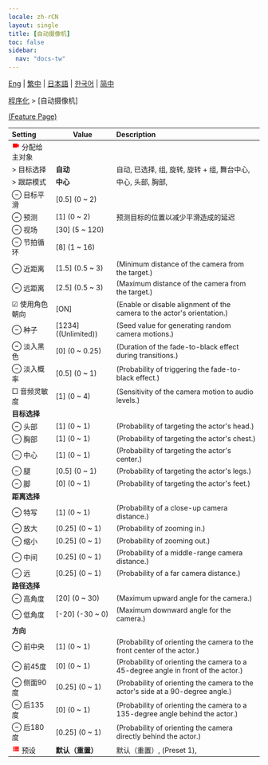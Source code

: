 ```yaml
---
locale: zh-rCN
layout: single
title: [自动摄像机]
toc: false
sidebar:
  nav: "docs-tw"
---
```

[Eng](/dancexr/menu/2025.4/motion/auto_cam) | [繁中](/tw/dancexr/menu/2025.4/motion/auto_cam) | [日本語](/jp/dancexr/menu/2025.4/motion/auto_cam) | [한국어](/kr/dancexr/menu/2025.4/motion/auto_cam) | [简中](/zh/dancexr/menu/2025.4/motion/auto_cam)

[程序化](../menu#程序化) > [自动摄像机]



[(Feature Page)](/zh/dancexr/features/auto_cam)

| Setting | Value | Description |
| :--- | --- | :--- |
| <img src="/images/icon/ic_videocam.png" alt="videocam icon"/> 分配给主对象|| 
|  > 目标选择| **自动** | 自动, 已选择, 组, 旋转, 旋转 + 组, 舞台中心,  |
|  > 跟踪模式| **中心** | 中心, 头部, 胸部,  |
|  ⊖ 目标平滑| [0.5] (0 ~ 2) | 
|  ⊖ 预测| [1] (0 ~ 2) | 预测目标的位置以减少平滑造成的延迟
|  ⊖ 视场| [30] (5 ~ 120) | 
|  ⊖ 节拍循环| [8] (1 ~ 16) | 
|  ⊖ 近距离| [1.5] (0.5 ~ 3) | (Minimum distance of the camera from the target.)
|  ⊖ 远距离| [2.5] (0.5 ~ 3) | (Maximum distance of the camera from the target.)
|  ☑ 使用角色朝向| [ON] | (Enable or disable alignment of the camera to the actor's orientation.)
|  ⊖ 种子| [1234] ((Unlimited)) | (Seed value for generating random camera motions.)
|  ⊖ 淡入黑色| [0] (0 ~ 0.25) | (Duration of the fade-to-black effect during transitions.)
|  ⊖ 淡入概率| [0.5] (0 ~ 1) | (Probability of triggering the fade-to-black effect.)
|  □ 音频灵敏度| [1] (0 ~ 4) | (Sensitivity of the camera motion to audio levels.)
|  <b>目标选择</b>|| 
|  ⊖ 头部| [1] (0 ~ 1) | (Probability of targeting the actor's head.)
|  ⊖ 胸部| [1] (0 ~ 1) | (Probability of targeting the actor's chest.)
|  ⊖ 中心| [1] (0 ~ 1) | (Probability of targeting the actor's center.)
|  ⊖ 腿| [0.5] (0 ~ 1) | (Probability of targeting the actor's legs.)
|  ⊖ 脚| [0] (0 ~ 1) | (Probability of targeting the actor's feet.)
|  <b>距离选择</b>|| 
|  ⊖ 特写| [1] (0 ~ 1) | (Probability of a close-up camera distance.)
|  ⊖ 放大| [0.25] (0 ~ 1) | (Probability of zooming in.)
|  ⊖ 缩小| [0.25] (0 ~ 1) | (Probability of zooming out.)
|  ⊖ 中间| [0.25] (0 ~ 1) | (Probability of a middle-range camera distance.)
|  ⊖ 远| [0.25] (0 ~ 1) | (Probability of a far camera distance.)
|  <b>路径选择</b>|| 
|  ⊖ 高角度| [20] (0 ~ 30) | (Maximum upward angle for the camera.)
|  ⊖ 低角度| [-20] (-30 ~ 0) | (Maximum downward angle for the camera.)
|  <b>方向</b>|| 
|  ⊖ 前中央| [1] (0 ~ 1) | (Probability of orienting the camera to the front center of the actor.)
|  ⊖ 前45度| [0] (0 ~ 1) | (Probability of orienting the camera to a 45-degree angle in front of the actor.)
|  ⊖ 侧面90度| [0.25] (0 ~ 1) | (Probability of orienting the camera to the actor's side at a 90-degree angle.)
|  ⊖ 后135度| [0] (0 ~ 1) | (Probability of orienting the camera to a 135-degree angle behind the actor.)
|  ⊖ 后180度| [0.25] (0 ~ 1) | (Probability of orienting the camera directly behind the actor.)
| <img src="/images/icon/ic_list.png" alt="list icon"/> 预设| **默认（重置）** | 默认（重置）, (Preset 1),  |
